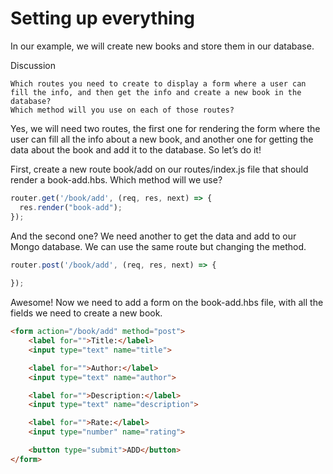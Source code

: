 # Setting up everything

In our example, we will create new books and store them in our database.

Discussion

    Which routes you need to create to display a form where a user can fill the info, and then get the info and create a new book in the database?
    Which method will you use on each of those routes?

Yes, we will need two routes, the first one for rendering the form where the user can fill all the info about a new book, and another one for getting the data about the book and add it to the database. So let’s do it!

First, create a new route book/add on our routes/index.js file that should render a book-add.hbs. Which method will we use?
```js
router.get('/book/add', (req, res, next) => {
  res.render("book-add");
});
```
And the second one? We need another to get the data and add to our Mongo database. We can use the same route but changing the method.
```js
router.post('/book/add', (req, res, next) => {
  
});
```
Awesome! Now we need to add a form on the book-add.hbs file, with all the fields we need to create a new book.
```html
<form action="/book/add" method="post">
    <label for="">Title:</label>
    <input type="text" name="title">

    <label for="">Author:</label>
    <input type="text" name="author">

    <label for="">Description:</label>
    <input type="text" name="description">

    <label for="">Rate:</label>
    <input type="number" name="rating">

    <button type="submit">ADD</button>
</form>
```